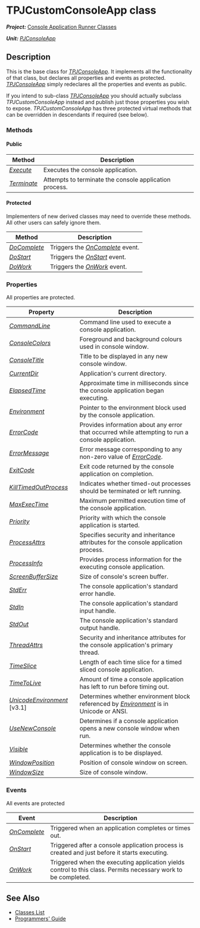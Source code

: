 # TPJCustomConsoleApp class

***Project:*** [Console Application Runner Classes](../API.md)

***Unit:*** [_PJConsoleApp_](./PJConsoleApp.md)

## Description

This is the base class for [_TPJConsoleApp_](./TPJConsoleApp.md). It implements all the functionality of that class, but declares all properties and events as protected. [_TPJConsoleApp_](./TPJConsoleApp.md) simply redeclares all the properties and events as public.

If you intend to sub-class [_TPJConsoleApp_](./TPJConsoleApp.md) you should actually subclass _TPJCustomConsoleApp_ instead and publish just those properties you wish to expose. _TPJCustomConsoleApp_ has three protected virtual methods that can be overridden in descendants if required (see below).

### Methods

#### Public

| Method | Description |
|--------|-------------|
| [_Execute_](./TPJCustomConsoleApp-Execute.md) | Executes the console application. |
| [_Terminate_](./TPJCustomConsoleApp-Terminate.md) | Attempts to terminate the console application process. |

#### Protected

Implementers of new derived classes may need to override these methods. All other users can safely ignore them.

| Method | Description |
|--------|-------------|
| [_DoComplete_](./TPJCustomConsoleApp-DoComplete.md) | Triggers the [_OnComplete_](./TPJCustomConsoleApp-OnComplete.md) event. |
| [_DoStart_](./TPJCustomConsoleApp-DoStart.md) | Triggers the [_OnStart_](./TPJCustomConsoleApp-OnStart.md) event. |
| [_DoWork_](./TPJCustomConsoleApp-DoWork.md) | Triggers the [_OnWork_](./TPJCustomConsoleApp-OnWork.md) event. |

### Properties

All properties are protected.

| Property | Description |
|----------|-------------|
| [_CommandLine_](./TPJCustomConsoleApp-CommandLine.md) | Command line used to execute a console application. |
| [_ConsoleColors_](./TPJCustomConsoleApp-ConsoleColors.md) | Foreground and background colours used in console window. |
| [_ConsoleTitle_](./TPJCustomConsoleApp-ConsoleTitle.md) | Title to be displayed in any new console window. |
| [_CurrentDir_](./TPJCustomConsoleApp-CurrentDir.md) | Application's current directory.|
| [_ElapsedTime_](./TPJCustomConsoleApp-ElapsedTime.md) | Approximate time in milliseconds since the console application began executing. |
| [_Environment_](./TPJCustomConsoleApp-Environment.md) | Pointer to the environment block used by the console application. |
| [_ErrorCode_](./TPJCustomConsoleApp-ErrorCode.md) | Provides information about any error that occurred while attempting to run a console application. |
| [_ErrorMessage_](./TPJCustomConsoleApp-ErrorMessage.md) | Error message corresponding to any non-zero value of [_ErrorCode_](./TPJCustomConsoleApp-ErrorCode.md). |
| [_ExitCode_](./TPJCustomConsoleApp-ExitCode.md) | Exit code returned by the console application on completion. |
| [_KillTimedOutProcess_](./TPJCustomConsoleApp-KillTimedOutProcess.md) | Indicates whether timed-out processes should be terminated or left running. |
| [_MaxExecTime_](./TPJCustomConsoleApp-MaxExecTime.md) | Maximum permitted execution time of the console application. |
| [_Priority_](./TPJCustomConsoleApp-Priority.md) | Priority with which the console application is started. |
| [_ProcessAttrs_](./TPJCustomConsoleApp-ProcessAttrs.md) | Specifies security and inheritance attributes for the console application process. |
| [_ProcessInfo_](./TPJCustomConsoleApp-ProcessInfo.md) | Provides process information for the executing console application. |
| [_ScreenBufferSize_](./TPJCustomConsoleApp-ScreenBufferSize.md) | Size of console's screen buffer. |
| [_StdErr_](./TPJCustomConsoleApp-StdErr.md) | The console application's standard error handle. |
| [_StdIn_](./TPJCustomConsoleApp-StdIn.md) | The console application's standard input handle. |
| [_StdOut_](./TPJCustomConsoleApp-StdOut.md) | The console application's standard output handle. |
| [_ThreadAttrs_](./TPJCustomConsoleApp-ThreadAttrs.md) | Security and inheritance attributes for the console application's primary thread. |
| [_TimeSlice_](./TPJCustomConsoleApp-TimeSlice.md) | Length of each time slice for a timed sliced console application. |
| [_TimeToLive_](./TPJCustomConsoleApp-TimeToLive.md) | Amount of time a console application has left to run before timing out. |
| [_UnicodeEnvironment_](./TPJCustomConsoleApp-UnicodeEnvironment.md) [v3.1] | Determines whether environment block referenced by [_Environment_](./TPJCustomConsoleApp-Environment.md) is in Unicode or ANSI. |
| [_UseNewConsole_](./TPJCustomConsoleApp-UseNewConsole.md) | Determines if a console application opens a new console window when run.|
| [_Visible_](./TPJCustomConsoleApp-Visible.md) | Determines whether the console application is to be displayed. |
| [_WindowPosition_](./TPJCustomConsoleApp-WindowPosition.md) | Position of console window on screen. |
| [_WindowSize_](./TPJCustomConsoleApp-WindowSize.md) | Size of console window. |

### Events

All events are protected

| Event | Description |
|-------|-------------|
| [_OnComplete_](./TPJCustomConsoleApp-OnComplete.md) | Triggered when an application completes or times out. |
| [_OnStart_](./TPJCustomConsoleApp-OnStart.md) | Triggered after a console application process is created and just before it starts executing. |
| [_OnWork_](./TPJCustomConsoleApp-OnWork.md) | Triggered when the executing application yields control to this class. Permits necessary work to be completed. |

## See Also

* [Classes List](./Classes.md)
* [Programmers' Guide](../API.md)
